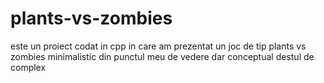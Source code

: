 # plants-vs-zombies
este un proiect codat in cpp in care am prezentat un joc de tip plants vs zombies minimalistic din punctul meu de vedere dar conceptual destul de complex
